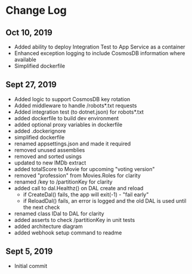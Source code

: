 # Change Log

## Oct 10, 2019

- Added ability to deploy Integration Test to App Service as a container
- Enhanced exception logging to include CosmosDB information where available
- Simplified dockerfile

## Sept 27, 2019

- Added logic to support CosmosDB key rotation
- Added middleware to handle /robots*.txt requests
- Added integration test (to dotnet.json) for robots*.txt
- added dockerfile to build dev environment
- added optional proxy variables in dockerfile
- added .dockerignore
- simplified dockerfile
- renamed appsettings.json and made it required
- removed unused assemblies
- removed and sorted usings
- updated to new IMDb extract
- added totalScore to Movie for upcoming "voting version"
- removed "profession" from Movies.Roles for clarity
- renamed /key to /partitionKey for clarity
- added call to dal.Healthz() on DAL create and reload
  - if CreateDal() fails, the app will exit(-1) - "fail early"
  - if ReloadDal() fails, an error is logged and the old DAL is used until the next check
- renamed class IDal to DAL for clarity
- added asserts to check /partitionKey in unit tests
- added architecture diagram
- added webhook setup command to readme

## Sept 5, 2019

- Initial commit
